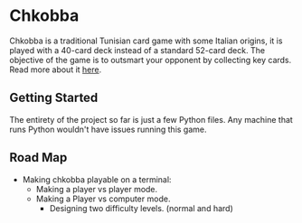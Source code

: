 # Chkobba

Chkobba is a traditional Tunisian card game with some Italian origins, it is played with a 40-card deck instead of a standard 52-card deck. The objective of the game is to outsmart your opponent by collecting key cards. Read more about it [here](https://fr.wikipedia.org/wiki/Chkobba).

## Getting Started

The entirety of the project so far is just a few Python files. Any machine that runs Python wouldn't have issues running this game.

## Road Map

* Making chkobba playable on a terminal:
  * Making a player vs player mode.
  * Making a Player vs computer mode.
    * Designing two difficulty levels. (normal and hard)

